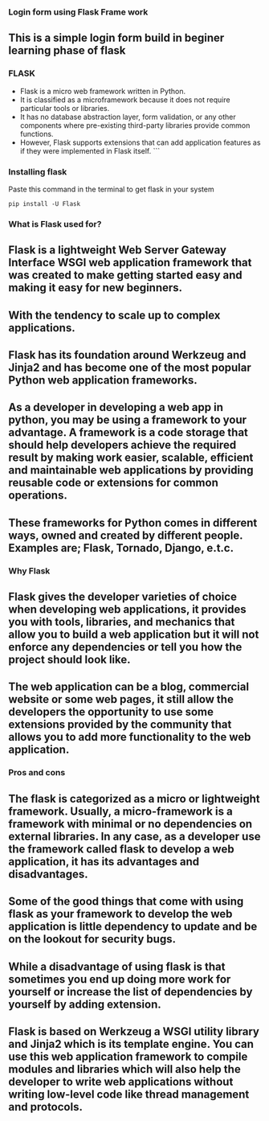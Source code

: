 ### Login form using Flask Frame work

## This is a simple login form build in beginer learning phase of flask

### FLASK 
- Flask is a micro web framework written in Python. 
- It is classified as a microframework because it does not require particular tools or libraries.
- It has no database abstraction layer, form validation, or any other components where pre-existing third-party libraries provide common functions.
- However, Flask supports extensions that can add application features as if they were implemented in Flask itself. ```

### Installing flask

Paste this command in the terminal to get flask in your system

```pip install -U Flask```

### What is Flask used for?

## Flask is a lightweight Web Server Gateway Interface WSGI web application framework that was created to make getting started easy and making it easy for new beginners.
## With the tendency to scale up to complex applications.

## Flask has its foundation around Werkzeug and Jinja2 and has become one of the most popular Python web application frameworks.

## As a developer in developing a web app in python, you may be using a framework to your advantage. A framework is a code storage that should help developers achieve the required    result by making work easier, scalable, efficient and maintainable web applications by providing reusable code or extensions for common operations.

## These frameworks for Python comes in different ways, owned and created by different people. Examples are; Flask, Tornado, Django, e.t.c.


### Why Flask

## Flask gives the developer varieties of choice when developing web applications, it provides you with tools, libraries, and mechanics that allow you to build a web application but it will not enforce any dependencies or tell you how the project should look like.
## The web application can be a blog, commercial website or some web pages, it still allow the developers the opportunity to use some extensions provided by the community that allows you to add more functionality to the web application.


### Pros and cons

## The flask is categorized as a micro or lightweight framework. Usually, a micro-framework is a framework with minimal or no dependencies on external libraries. In any case, as a developer use the framework called flask to develop a web application, it has its advantages and disadvantages.

## Some of the good things that come with using flask as your framework to develop the web application is little dependency to update and be on the lookout for security bugs.

## While a disadvantage of using flask is that sometimes you end up doing more work for yourself or increase the list of dependencies by yourself by adding extension.
## Flask is based on Werkzeug a WSGI utility library and Jinja2 which is its template engine. You can use this web application framework to compile modules and libraries which will also help the developer to write web applications without writing low-level code like thread management and protocols.


